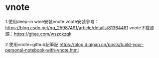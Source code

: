 # vnote
1.使用deep-in wine安裝vnote
vnote安裝參考：https://blog.csdn.net/qq_25987491/article/details/81364461
vnote下載資源：https://gitee.com/wszqkzqk

2.使用vnote+github記筆記
https://blog.diqigan.cn/posts/build-your-personal-notebook-with-vnote.html